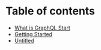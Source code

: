 # Table of contents

* [What is GraphQL Start](README.md)
* [Getting Started](getting-started.md)
* [Untitled](untitled.md)

